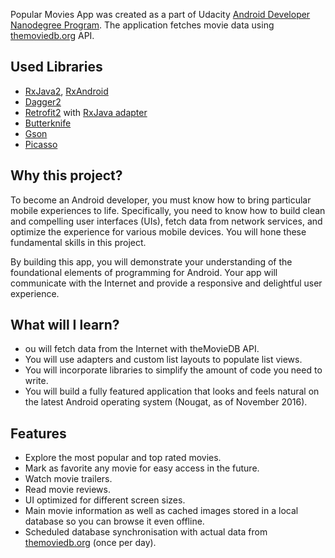 Popular Movies App was created as a part of Udacity [Android Developer Nanodegree Program](https://eu.udacity.com/course/android-developer-nanodegree-by-google--nd801). The application fetches movie data using [themoviedb.org](https://www.themoviedb.org/) API.

## Used Libraries
- [RxJava2](https://github.com/ReactiveX/RxJava), [RxAndroid](https://github.com/ReactiveX/RxAndroid)
- [Dagger2](https://github.com/google/dagger)
- [Retrofit2](https://github.com/square/retrofit) with [RxJava adapter](https://github.com/square/retrofit/tree/master/retrofit-adapters/rxjava2)
- [Butterknife](https://github.com/JakeWharton/butterknife)
- [Gson](https://github.com/google/gson)
- [Picasso](http://square.github.io/picasso/)

## Why this project?
To become an Android developer, you must know how to bring particular mobile experiences to life. Specifically, you need to know how to build clean and compelling user interfaces (UIs), fetch data from network services, and optimize the experience for various mobile devices. You will hone these fundamental skills in this project.

By building this app, you will demonstrate your understanding of the foundational elements of programming for Android. Your app will communicate with the Internet and provide a responsive and delightful user experience.

## What will I learn?
- ou will fetch data from the Internet with theMovieDB API.
- You will use adapters and custom list layouts to populate list views.
- You will incorporate libraries to simplify the amount of code you need to write.
- You will build a fully featured application that looks and feels natural on the latest Android operating system (Nougat, as of November 2016).

## Features
- Explore the most popular and top rated movies.
- Mark as favorite any movie for easy access in the future.
- Watch movie trailers.
- Read movie reviews.
- UI optimized for different screen sizes.
- Main movie information as well as cached images stored in a local database so you can browse it even offline.
- Scheduled database synchronisation with actual data from [themoviedb.org](https://www.themoviedb.org/) (once per day).
